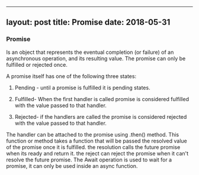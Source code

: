 
---
layout: post
title: Promise
date: 2018-05-31
---

### Promise 

Is an object that represents the eventual completion (or failure) of an asynchronous operation, and its resulting value. The promise can only be fulfilled or rejected once. 

A promise itself has one of the following three states:

1. Pending - until a promise is fulfilled it is pending states.

2. Fulfilled- When the first handler is called promise is considered fulfilled with the value passed to that handler.

3. Rejected- if the handlers are called the promise is considered rejected with the value passed to that handler.

The handler can be attached to the promise using .then() method. This function or method takes a function that will be passed the resolved value of the promise once it is fulfilled. the resolution calls the future promise when its ready and return it. the reject can reject the promise when it can't resolve the future promise. The Await operation is used to wait for a promise, it can only be used inside an async function.
